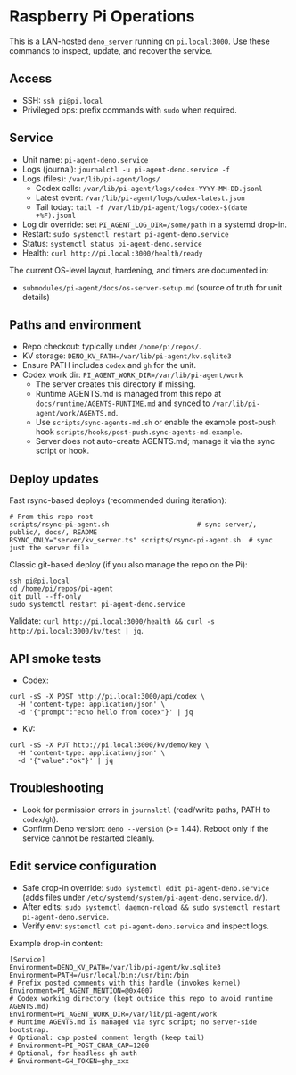 # Raspberry Pi Operations

This is a LAN-hosted `deno_server` running on `pi.local:3000`. Use these commands to inspect, update, and recover the service.

## Access

- SSH: `ssh pi@pi.local`
- Privileged ops: prefix commands with `sudo` when required.

## Service

- Unit name: `pi-agent-deno.service`
- Logs (journal): `journalctl -u pi-agent-deno.service -f`
- Logs (files): `/var/lib/pi-agent/logs/`
  - Codex calls: `/var/lib/pi-agent/logs/codex-YYYY-MM-DD.jsonl`
  - Latest event: `/var/lib/pi-agent/logs/codex-latest.json`
  - Tail today: `tail -f /var/lib/pi-agent/logs/codex-$(date +%F).jsonl`
- Log dir override: set `PI_AGENT_LOG_DIR=/some/path` in a systemd drop-in.
- Restart: `sudo systemctl restart pi-agent-deno.service`
- Status: `systemctl status pi-agent-deno.service`
- Health: `curl http://pi.local:3000/health/ready`

The current OS-level layout, hardening, and timers are documented in:

- `submodules/pi-agent/docs/os-server-setup.md` (source of truth for unit details)

## Paths and environment

- Repo checkout: typically under `/home/pi/repos/`.
- KV storage: `DENO_KV_PATH=/var/lib/pi-agent/kv.sqlite3`
- Ensure PATH includes `codex` and `gh` for the unit.
- Codex work dir: `PI_AGENT_WORK_DIR=/var/lib/pi-agent/work`
  - The server creates this directory if missing.
  - Runtime AGENTS.md is managed from this repo at `docs/runtime/AGENTS-RUNTIME.md` and synced to `/var/lib/pi-agent/work/AGENTS.md`.
  - Use `scripts/sync-agents-md.sh` or enable the example post-push hook `scripts/hooks/post-push.sync-agents-md.example`.
  - Server does not auto-create AGENTS.md; manage it via the sync script or hook.

## Deploy updates

Fast rsync-based deploys (recommended during iteration):

```
# From this repo root
scripts/rsync-pi-agent.sh                      # sync server/, public/, docs/, README
RSYNC_ONLY="server/kv_server.ts" scripts/rsync-pi-agent.sh  # sync just the server file
```

Classic git-based deploy (if you also manage the repo on the Pi):

```
ssh pi@pi.local
cd /home/pi/repos/pi-agent
git pull --ff-only
sudo systemctl restart pi-agent-deno.service
```

Validate: `curl http://pi.local:3000/health && curl -s http://pi.local:3000/kv/test | jq`.

## API smoke tests

- Codex:

```
curl -sS -X POST http://pi.local:3000/api/codex \
  -H 'content-type: application/json' \
  -d '{"prompt":"echo hello from codex"}' | jq
```

- KV:

```
curl -sS -X PUT http://pi.local:3000/kv/demo/key \
  -H 'content-type: application/json' \
  -d '{"value":"ok"}' | jq
```

## Troubleshooting

- Look for permission errors in `journalctl` (read/write paths, PATH to `codex`/`gh`).
- Confirm Deno version: `deno --version` (>= 1.44). Reboot only if the service cannot be restarted cleanly.

## Edit service configuration

- Safe drop-in override: `sudo systemctl edit pi-agent-deno.service` (adds files under `/etc/systemd/system/pi-agent-deno.service.d/`).
- After edits: `sudo systemctl daemon-reload && sudo systemctl restart pi-agent-deno.service`.
- Verify env: `systemctl cat pi-agent-deno.service` and inspect logs.

Example drop-in content:

```
[Service]
Environment=DENO_KV_PATH=/var/lib/pi-agent/kv.sqlite3
Environment=PATH=/usr/local/bin:/usr/bin:/bin
# Prefix posted comments with this handle (invokes kernel)
Environment=PI_AGENT_MENTION=@0x4007
# Codex working directory (kept outside this repo to avoid runtime AGENTS.md)
Environment=PI_AGENT_WORK_DIR=/var/lib/pi-agent/work
# Runtime AGENTS.md is managed via sync script; no server-side bootstrap.
# Optional: cap posted comment length (keep tail)
# Environment=PI_POST_CHAR_CAP=1200
# Optional, for headless gh auth
# Environment=GH_TOKEN=ghp_xxx
```
